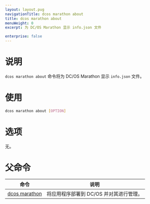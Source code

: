 ```yaml
---
layout: layout.pug
navigationTitle: dcos marathon about
title: dcos marathon about
menuWeight: 0
excerpt: 为 DC/OS Marathon 显示 info.json 文件

enterprise: false
---
```



# 说明
`dcos marathon about` 命令将为 DC/OS Marathon 显示 `info.json` 文件。

# 使用

```bash
dcos marathon about [OPTION]
```

# 选项

无。

# 父命令

| 命令 | 说明 |
|---------|-------------|
| [dcos marathon](/dcos/cn/1.11/cli/command-reference/dcos-marathon/) | 将应用程序部署到 DC/OS 并对其进行管理。|

